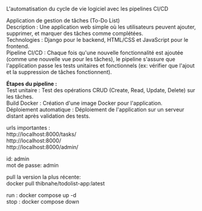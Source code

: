 L'automatisation du cycle de vie logiciel avec les pipelines CI/CD

Application de gestion de tâches (To-Do List)  
Description : Une application web simple où les utilisateurs peuvent ajouter, supprimer, et marquer des tâches comme complétées.  
Technologies : Django pour le backend, HTML/CSS et JavaScript pour le frontend.  
Pipeline CI/CD : Chaque fois qu'une nouvelle fonctionnalité est ajoutée (comme une nouvelle vue pour les tâches), le pipeline s'assure que l'application passe les tests unitaires et fonctionnels (ex: vérifier que l'ajout et la suppression de tâches fonctionnent).  
  
**Étapes du pipeline :**  
Test unitaire : Test des opérations CRUD (Create, Read, Update, Delete) sur les tâches.  
Build Docker : Création d'une image Docker pour l'application.  
Déploiement automatique : Déploiement de l'application sur un serveur distant après validation des tests.  


urls importantes :   
http://localhost:8000/tasks/  
http://localhost:8000/  
http://localhost:8000/admin/  

id: admin   
mot de passe: admin  

pull la version la plus récente:  
docker pull thibnahe/todolist-app:latest

run : docker compose up -d  
stop : docker compose down